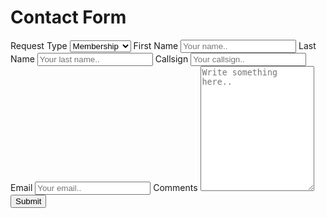 # Contact Form
<div class="container">
  <form id="fs-frm" name="contact-form" accept-charset="utf-8" action="https://formspree.io/f/{{ site.formspree_id }}" method="post">
    <label for="rtype">Request Type</label>
    <select id="category" name="category">
      <option value="membership">Membership</option>
      <option value="organization">Organization</option>
      <option value="services">Services</option>
      <option value="website">Web Site</option>
      <option value="other">Other</option>
    </select>
    <label for="fname">First Name</label>
    <input type="text" id="fname" name="firstname" required="true" placeholder="Your name..">
    <label for="lname">Last Name</label>
    <input type="text" id="lname" name="lastname" required="true" placeholder="Your last name..">
    <label for="callsign">Callsign</label>
    <input type="text" id="callsign" name="callsign" placeholder="Your callsign..">
    <label for="email">Email</label>
    <input type="text" id="email" name="_replyto" required="true" placeholder="Your email..">
    <label for="comments">Comments</label>
    <textarea id="comments" name="comments" required="true" placeholder="Write something here.." style="height:200px"></textarea>
    <input type="submit" value="Submit">
  </form>
</div>
